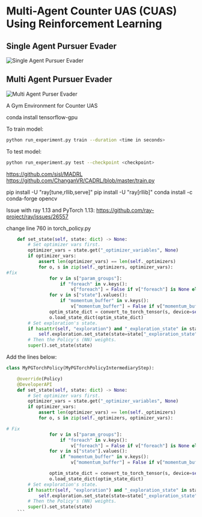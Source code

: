 # Multi-Agent Counter UAS (CUAS) Using Reinforcement Learning

## Single Agent Pursuer Evader
![Single Agent Pursuer Evader](images/1v1_multiagent_ppo.gif)

## Multi Agent Pursuer Evader
![Multi Agent Purser Evader](images/4v1_multiagent_ppo.gif)

A Gym Environment for Counter UAS

conda install tensorflow-gpu


To train model: 
```bash
python run_experiment.py train --duration <time in seconds>
```


To test model:
```bash
python run_experiment.py test --checkpoint <checkpoint>
```



https://github.com/sisl/MADRL
https://github.com/ChanganVR/CADRL/blob/master/train.py


pip install -U "ray[tune,rllib,serve]"
pip install -U "ray[rllib]"
conda install -c conda-forge opencv


Issue with ray 1.13 and PyTorch 1.13: 
https://github.com/ray-project/ray/issues/26557

change line 760 in torch_policy.py

```python 
    def set_state(self, state: dict) -> None:
        # Set optimizer vars first.
        optimizer_vars = state.get("_optimizer_variables", None)
        if optimizer_vars:
            assert len(optimizer_vars) == len(self._optimizers)
            for o, s in zip(self._optimizers, optimizer_vars):
#fix
                for v in s["param_groups"]:
                    if "foreach" in v.keys():
                        v["foreach"] = False if v["foreach"] is None else v["foreach"]
                for v in s["state"].values():
                    if "momentum_buffer" in v.keys():
                        v["momentum_buffer"] = False if v["momentum_buffer"] is None else v["momentum_buffer"]
                optim_state_dict = convert_to_torch_tensor(s, device=self.device)
                o.load_state_dict(optim_state_dict)
        # Set exploration's state.
        if hasattr(self, "exploration") and "_exploration_state" in state:
            self.exploration.set_state(state=state["_exploration_state"])
        # Then the Policy's (NN) weights.
        super().set_state(state)
```

Add the lines below: 
```python
class MyPGTorchPolicy(MyPGTorchPolicyIntermediaryStep):

    @override(Policy)
    @DeveloperAPI
    def set_state(self, state: dict) -> None:
        # Set optimizer vars first.
        optimizer_vars = state.get("_optimizer_variables", None)
        if optimizer_vars:
            assert len(optimizer_vars) == len(self._optimizers)
            for o, s in zip(self._optimizers, optimizer_vars):

# Fix
                for v in s["param_groups"]:
                    if "foreach" in v.keys():
                        v["foreach"] = False if v["foreach"] is None else v["foreach"]
                for v in s["state"].values():
                    if "momentum_buffer" in v.keys():
                        v["momentum_buffer"] = False if v["momentum_buffer"] is None else v["momentum_buffer"]

                optim_state_dict = convert_to_torch_tensor(s, device=self.device)
                o.load_state_dict(optim_state_dict)
        # Set exploration's state.
        if hasattr(self, "exploration") and "_exploration_state" in state:
            self.exploration.set_state(state=state["_exploration_state"])
        # Then the Policy's (NN) weights.
        super().set_state(state)
    ```